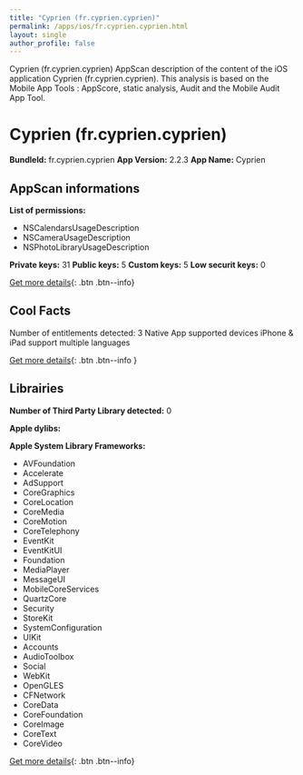 ```yaml
---
title: "Cyprien (fr.cyprien.cyprien)"
permalink: /apps/ios/fr.cyprien.cyprien.html
layout: single
author_profile: false
---
```

Cyprien (fr.cyprien.cyprien) AppScan description of the content of the iOS application Cyprien (fr.cyprien.cyprien). This analysis is based on the Mobile App Tools : AppScore, static analysis, Audit and the Mobile Audit App Tool.

# Cyprien (fr.cyprien.cyprien)

**BundleId:** fr.cyprien.cyprien
**App Version:** 2.2.3
**App Name:** Cyprien


## AppScan informations 

**List of permissions:** 
- NSCalendarsUsageDescription
- NSCameraUsageDescription
- NSPhotoLibraryUsageDescription
  
  
**Private keys:** 31
**Public keys:** 5
**Custom keys:** 5
**Low securit keys:** 0
  
[Get more details](/pricing.html){: .btn .btn--info}

## Cool Facts

Number of entitlements detected: 3
Native App
supported devices iPhone & iPad
support multiple languages
  
[Get more details](/pricing.html){: .btn .btn--info }

## Librairies 
**Number of Third Party Library detected:** 0


**Apple dylibs:**


**Apple System Library Frameworks:**
- AVFoundation
- Accelerate
- AdSupport
- CoreGraphics
- CoreLocation
- CoreMedia
- CoreMotion
- CoreTelephony
- EventKit
- EventKitUI
- Foundation
- MediaPlayer
- MessageUI
- MobileCoreServices
- QuartzCore
- Security
- StoreKit
- SystemConfiguration
- UIKit
- Accounts
- AudioToolbox
- Social
- WebKit
- OpenGLES
- CFNetwork
- CoreData
- CoreFoundation
- CoreImage
- CoreText
- CoreVideo


  
[Get more details](/pricing.html){: .btn .btn--info}

